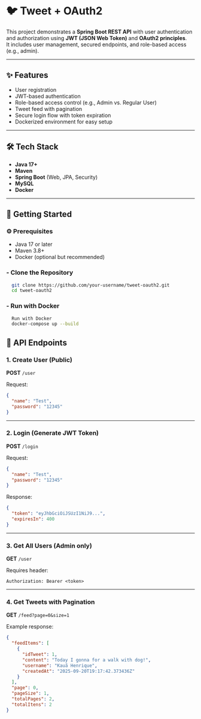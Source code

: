 # 🐦 Tweet + OAuth2

This project demonstrates a **Spring Boot REST API** with user authentication and authorization using **JWT (JSON Web Token)** and **OAuth2 principles**.  
It includes user management, secured endpoints, and role-based access (e.g., admin).

---

## ✨ Features

- User registration
- JWT-based authentication
- Role-based access control (e.g., Admin vs. Regular User)
- Tweet feed with pagination
- Secure login flow with token expiration
- Dockerized environment for easy setup

---

## 🛠 Tech Stack

- **Java 17+**
- **Maven**
- **Spring Boot** (Web, JPA, Security)
- **MySQL**
- **Docker**

---

## 🚀 Getting Started

### ⚙️ Prerequisites
- Java 17 or later
- Maven 3.8+
- Docker (optional but recommended)

### - Clone the Repository
```bash
  git clone https://github.com/your-username/tweet-oauth2.git
  cd tweet-oauth2
```
### - Run with Docker

```bash
  Run with Docker
  docker-compose up --build
```

## 🚪 API Endpoints

### 1. Create User (Public)

**POST** `/user`

Request:

```json
{
  "name": "Test",
  "password": "12345"
}
```

---

### 2. Login (Generate JWT Token)

**POST** `/login`

Request:

```json
{
  "name": "Test",
  "password": "12345"
}
```

Response:

```json
{
  "token": "eyJhbGciOiJSUzI1NiJ9...",
  "expiresIn": 400
}
```

---

### 3. Get All Users (Admin only)

**GET** `/user`

Requires header:

```
Authorization: Bearer <token>
```

---

### 4. Get Tweets with Pagination

**GET** `/feed?page=0&size=1`

Example response:

```json
{
  "feedItems": [
    {
      "idTweet": 1,
      "content": "Today I gonna for a walk with dog!",
      "username": "Kauã Henrique",
      "createdAt": "2025-09-20T19:17:42.373436Z"
    }
  ],
  "page": 0,
  "pageSize": 1,
  "totalPages": 2,
  "totalItens": 2
}
```
